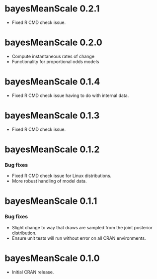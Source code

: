 
# bayesMeanScale 0.2.1

* Fixed R CMD check issue.

# bayesMeanScale 0.2.0

* Compute instantaneous rates of change
* Functionality for proportional odds models

# bayesMeanScale 0.1.4

* Fixed R CMD check issue having to do with internal data.

# bayesMeanScale 0.1.3

* Fixed R CMD check issue.

# bayesMeanScale 0.1.2

### Bug fixes

* Fixed R CMD check issue for Linux distributions.
* More robust handling of model data.

# bayesMeanScale 0.1.1

### Bug fixes

* Slight change to way that draws are sampled from the joint posterior distribution.
* Ensure unit tests will run without error on all CRAN environments.

# bayesMeanScale 0.1.0

* Initial CRAN release.